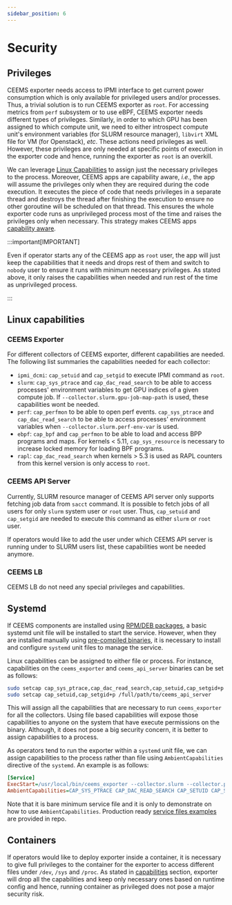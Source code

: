 ```yaml
---
sidebar_position: 6
---
```


# Security

## Privileges

CEEMS exporter needs access to IPMI interface to get current power consumption which is
only available for privileged users and/or processes. Thus, a trivial
solution is to run CEEMS exporter as `root`. For accessing metrics from `perf` subsystem
or to use eBPF, CEEMS exporter needs different types of privileges. Similarly, in order to which GPU has been
assigned to which compute unit, we need to either introspect compute unit's
environment variables (for SLURM resource manager), `libvirt` XML file for VM (for Openstack),
_etc_. These actions need privileges as well. However, these privileges are only
needed at specific points of execution in the exporter code and hence, running the exporter
as `root` is an overkill.

We can leverage
[Linux Capabilities](https://man7.org/linux/man-pages/man7/capabilities.7.html) to
assign just the necessary privileges to the process. Moreover, CEEMS apps are
capability aware, _i.e.,_ the app will assume the privileges only when they are
required during the code execution. It executes the piece of code that needs
privileges in a separate thread and destroys the thread after finishing the
execution to ensure no other goroutine will be scheduled on that thread. This ensures
the whole exporter code runs as unprivileged process most of the time and raises the
privileges only when necessary. This strategy makes CEEMS apps
[capability aware](https://tbhaxor.com/understanding-linux-capabilities/).

:::important[IMPORTANT]

Even if operator starts any of the CEEMS app as `root` user, the app will just
keep the capabilities that it needs and drops rest of them and switch to
`nobody` user to ensure it runs with minimum necessary privileges. As stated
above, it only raises the capabilities when needed and run rest of the time
as unprivileged process.

:::

## Linux capabilities

### CEEMS Exporter

For different collectors of CEEMS exporter, different capabilities are needed. The
following list summaries the capabilities needed for each collector:

- `ipmi_dcmi`: `cap_setuid` and `cap_setgid` to execute IPMI command as `root`.
- `slurm`: `cap_sys_ptrace` and `cap_dac_read_search` to be able to access processes'
environment variables to get GPU indices of a given compute job. If `--collector.slurm.gpu-job-map-path`
is used, these capabilities wont be needed.
- `perf`: `cap_perfmon` to be able to open perf events. `cap_sys_ptrace` and `cap_dac_read_search`
to be able to access processes' environment variables when `--collector.slurm.perf-env-var` is
used.
- `ebpf`: `cap_bpf` and `cap_perfmon` to be able to load and access BPP programs and maps. For
kernels < 5.11, `cap_sys_resource` is necessary to increase locked memory for loading BPF
programs.
- `rapl`: `cap_dac_read_search` when kernels > 5.3 is used as RAPL counters from this kernel
version is only access to `root`.

### CEEMS API Server

Currently, SLURM resource manager of CEEMS API server only supports fetching job data from
`sacct` command. It is possible to fetch jobs of all users for only `slurm` system user
or `root` user. Thus, `cap_setuid` and `cap_setgid` are needed to execute this command
as either `slurm` or `root` user.

If operators would like to add the user under which CEEMS API server is running under to
SLURM users list, these capabilities wont be needed anymore.

### CEEMS LB

CEEMS LB do not need any special privileges and capabilities.

## Systemd

If CEEMS components are installed using [RPM/DEB packages](../installation/os-packages.md), a basic
systemd unit file will be installed to start the service. However, when they are
installed manually using [pre-compiled binaries](../installation/pre-compiled-binaries.md), it is
necessary to install and configure `systemd` unit files to manage the service.

Linux capabilities can be assigned to either file or process. For instance, capabilities
on the `ceems_exporter` and `ceems_api_server` binaries can be set as follows:

```bash
sudo setcap cap_sys_ptrace,cap_dac_read_search,cap_setuid,cap_setgid+p /full/path/to/ceems_exporter
sudo setcap cap_setuid,cap_setgid+p /full/path/to/ceems_api_server
```

This will assign all the capabilities that are necessary to run `ceems_exporter`
for all the collectors. Using file based capabilities will
expose those capabilities to anyone on the system that have execute permissions on the
binary. Although, it does not pose a big security concern, it is better to assign
capabilities to a process.

As operators tend to run the exporter within a `systemd` unit file, we can assign
capabilities to the process rather than file using `AmbientCapabilities`
directive of the `systemd`. An example is as follows:

```ini
[Service]
ExecStart=/usr/local/bin/ceems_exporter --collector.slurm --collector.perf.hardware-events --collector.ebpf.io-metrics
AmbientCapabilities=CAP_SYS_PTRACE CAP_DAC_READ_SEARCH CAP_SETUID CAP_SETGID CAP_PERFMON CAP_BPF CAP_SYS_RESOURCE
```

Note that it is bare minimum service file and it is only to demonstrate on how to use
`AmbientCapabilities`. Production ready [service files examples]((https://github.com/mahendrapaipuri/ceems/tree/main/build/package))
are provided in repo.

## Containers

If operators would like to deploy exporter inside a container, it is necessary to give
full privileges to the container for the exporter to access different files under
`/dev`, `/sys` and `/proc`. As stated in [capabilities](#linux-capabilities) section,
exporter will drop all the capabilities and keep only necessary ones based on
runtime config and hence, running container as privileged does not pose a major
security risk.
